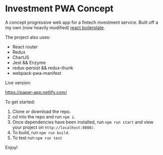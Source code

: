 # Investment PWA Concept

A concept progressive web app for a fintech investment service. Built off a my own (now heavily modified) [react boilerplate](https://github.com/andthomas/react-scratch).

The project also uses:
- React router
- Redux
- ChartJS
- Jest && Enzyme
- redux-persist && redux-thunk
- webpack-pwa-manifest

Live version: 

https://paper-app.netlify.com/

To get started:

1. Clone or download the repo.
2. cd into the repo and run `npm i`.
3. Once dependencies have been installed, run `npm run start` and view your project on `http://localhost:8080/`.
4. To build, run `npm run build`.
5. To test run `npm run test`

Enjoy!